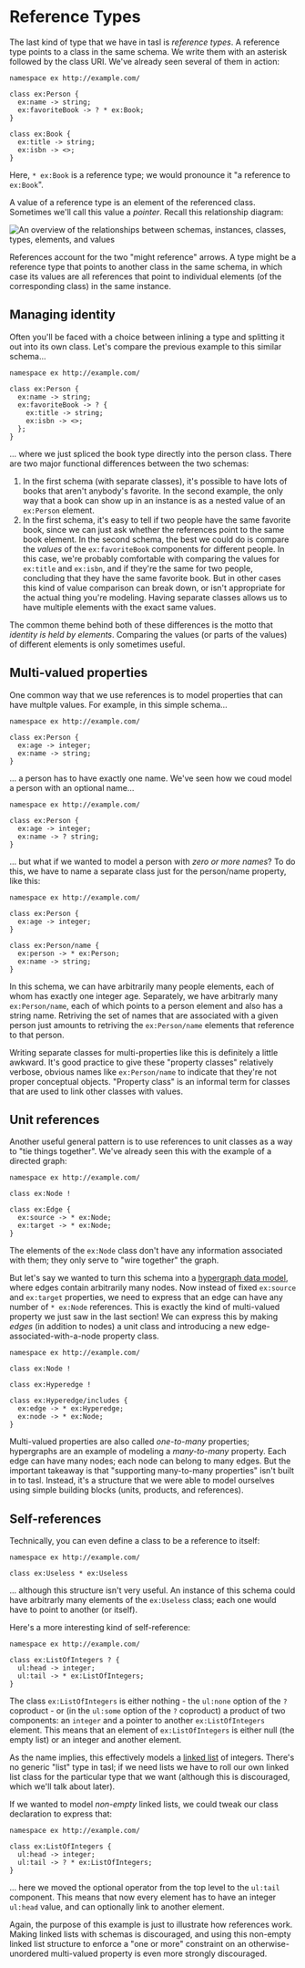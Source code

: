 # Reference Types

The last kind of type that we have in tasl is _reference types_. A reference type points to a class in the same schema. We write them with an asterisk followed by the class URI. We've already seen several of them in action:

```tasl
namespace ex http://example.com/

class ex:Person {
  ex:name -> string;
  ex:favoriteBook -> ? * ex:Book;
}

class ex:Book {
  ex:title -> string;
  ex:isbn -> <>;
}
```

Here, `* ex:Book` is a reference type; we would pronounce it "a reference to `ex:Book`".

A value of a reference type is an element of the referenced class. Sometimes we'll call this value a _pointer_. Recall this relationship diagram:

![An overview of the relationships between schemas, instances, classes, types, elements, and values](/collection-diagram.svg)

References account for the two "might reference" arrows. A type might be a reference type that points to another class in the same schema, in which case its values are all references that point to individual elements (of the corresponding class) in the same instance.

## Managing identity

Often you'll be faced with a choice between inlining a type and splitting it out into its own class. Let's compare the previous example to this similar schema...

```tasl
namespace ex http://example.com/

class ex:Person {
  ex:name -> string;
  ex:favoriteBook -> ? {
    ex:title -> string;
    ex:isbn -> <>;
  };
}
```

... where we just spliced the book type directly into the person class. There are two major functional differences between the two schemas:

1. In the first schema (with separate classes), it's possible to have lots of books that aren't anybody's favorite. In the second example, the only way that a book can show up in an instance is as a nested value of an `ex:Person` element.
2. In the first schema, it's easy to tell if two people have the same favorite book, since we can just ask whether the references point to the same book element. In the second schema, the best we could do is compare the _values_ of the `ex:favoriteBook` components for different people. In this case, we're probably comfortable with comparing the values for `ex:title` and `ex:isbn`, and if they're the same for two people, concluding that they have the same favorite book. But in other cases this kind of value comparison can break down, or isn't appropriate for the actual thing you're modeling. Having separate classes allows us to have multiple elements with the exact same values.

The common theme behind both of these differences is the motto that _identity is held by elements_. Comparing the values (or parts of the values) of different elements is only sometimes useful.

## Multi-valued properties

One common way that we use references is to model properties that can have multple values. For example, in this simple schema...

```tasl
namespace ex http://example.com/

class ex:Person {
  ex:age -> integer;
  ex:name -> string;
}
```

... a person has to have exactly one name. We've seen how we coud model a person with an optional name...

```tasl
namespace ex http://example.com/

class ex:Person {
  ex:age -> integer;
  ex:name -> ? string;
}
```

... but what if we wanted to model a person with _zero or more names_? To do this, we have to name a separate class just for the person/name property, like this:

```tasl
namespace ex http://example.com/

class ex:Person {
  ex:age -> integer;
}

class ex:Person/name {
  ex:person -> * ex:Person;
  ex:name -> string;
}
```

In this schema, we can have arbitrarily many people elements, each of whom has exactly one integer age. Separately, we have arbitrarly many `ex:Person/name`, each of which points to a person element and also has a string name. Retriving the set of names that are associated with a given person just amounts to retriving the `ex:Person/name` elements that reference to that person.

Writing separate classes for multi-properties like this is definitely a little awkward. It's good practice to give these "property classes" relatively verbose, obvious names like `ex:Person/name` to indicate that they're not proper conceptual objects. "Property class" is an informal term for classes that are used to link other classes with values.

## Unit references

Another useful general pattern is to use references to unit classes as a way to "tie things together". We've already seen this with the example of a directed graph:

```tasl
namespace ex http://example.com/

class ex:Node !

class ex:Edge {
  ex:source -> * ex:Node;
  ex:target -> * ex:Node;
}
```

The elements of the `ex:Node` class don't have any information associated with them; they only serve to "wire together" the graph.

But let's say we wanted to turn this schema into a [hypergraph data model](https://en.wikipedia.org/wiki/Hypergraph), where edges contain arbitrarily many nodes. Now instead of fixed `ex:source` and `ex:target` properties, we need to express that an edge can have any number of `* ex:Node` references. This is exactly the kind of multi-valued property we just saw in the last section! We can express this by making _edges_ (in addition to nodes) a unit class and introducing a new edge-associated-with-a-node property class.

```tasl
namespace ex http://example.com/

class ex:Node !

class ex:Hyperedge !

class ex:Hyperedge/includes {
  ex:edge -> * ex:Hyperedge;
  ex:node -> * ex:Node;
}
```

Multi-valued properties are also called _one-to-many_ properties; hypergraphs are an example of modeling a _many-to-many_ property. Each edge can have many nodes; each node can belong to many edges. But the important takeaway is that "supporting many-to-many properties" isn't built in to tasl. Instead, it's a structure that we were able to model ourselves using simple building blocks (units, products, and references).

## Self-references

Technically, you can even define a class to be a reference to itself:

```tasl
namespace ex http://example.com/

class ex:Useless * ex:Useless
```

... although this structure isn't very useful. An instance of this schema could have arbitrarly many elements of the `ex:Useless` class; each one would have to point to another (or itself).

Here's a more interesting kind of self-reference:

```tasl
namespace ex http://example.com/

class ex:ListOfIntegers ? {
  ul:head -> integer;
  ul:tail -> * ex:ListOfIntegers;
}
```

The class `ex:ListOfIntegers` is either nothing - the `ul:none` option of the `?` coproduct - or (in the `ul:some` option of the `?` coproduct) a product of two components: an `integer` and a pointer to another `ex:ListOfIntegers` element. This means that an element of `ex:ListOfIntegers` is either null (the empty list) or an integer and another element.

As the name implies, this effectively models a [linked list](https://en.wikipedia.org/wiki/Linked_list) of integers. There's no generic "list" type in tasl; if we need lists we have to roll our own linked list class for the particular type that we want (although this is discouraged, which we'll talk about later).

If we wanted to model _non-empty_ linked lists, we could tweak our class declaration to express that:

```tasl
namespace ex http://example.com/

class ex:ListOfIntegers {
  ul:head -> integer;
  ul:tail -> ? * ex:ListOfIntegers;
}
```

... here we moved the optional operator from the top level to the `ul:tail` component. This means that now every element has to have an integer `ul:head` value, and can optionally link to another element.

Again, the purpose of this example is just to illustrate how references work. Making linked lists with schemas is discouraged, and using this non-empty linked list structure to enforce a "one or more" constraint on an otherwise-unordered multi-valued property is even more strongly discouraged.
